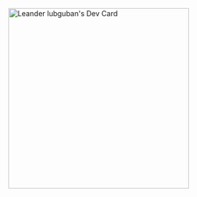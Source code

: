 <a href="https://app.daily.dev/yander"><img src="https://api.daily.dev/devcards/v2/gXvbO0YpJVRSpsPAdV7rx.png?r=yc1" width="356" alt="Leander lubguban's Dev Card"/></a>
